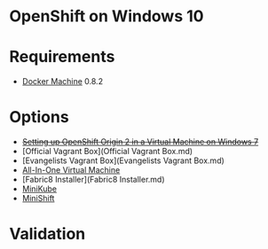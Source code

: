 ﻿OpenShift on Windows 10
=======================

# Requirements

- [Docker Machine](https://github.com/docker/machine/) 0.8.2

# Options

- ~~[Setting up OpenShift Origin 2 in a Virtual Machine on Windows 7](https://denisvuyka.wordpress.com/2013/09/17/setting-up-openshift-origin-virtual-machine-on-windows-7/)~~
- [Official Vagrant Box](Official Vagrant Box.md)
- [Evangelists Vagrant Box](Evangelists Vagrant Box.md)
- [All-In-One Virtual Machine](All-in-One.md)
- [Fabric8 Installer](Fabric8 Installer.md)
- [MiniKube](MiniKube.md)
- [MiniShift](MiniShift.md)

# Validation
